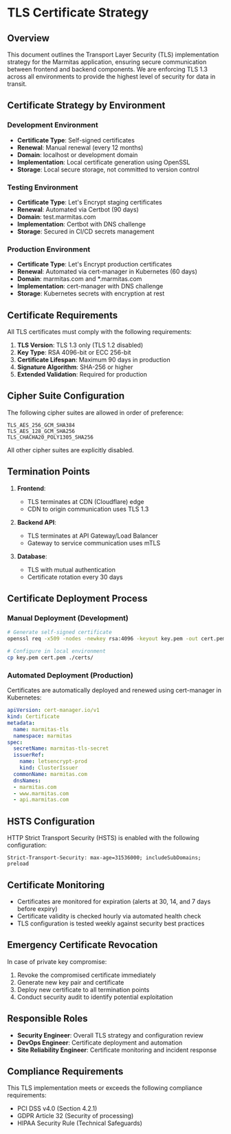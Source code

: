 # TLS Certificate Strategy

## Overview

This document outlines the Transport Layer Security (TLS) implementation strategy for the Marmitas application, ensuring secure communication between frontend and backend components. We are enforcing TLS 1.3 across all environments to provide the highest level of security for data in transit.

## Certificate Strategy by Environment

### Development Environment

- **Certificate Type**: Self-signed certificates
- **Renewal**: Manual renewal (every 12 months)
- **Domain**: localhost or development domain
- **Implementation**: Local certificate generation using OpenSSL
- **Storage**: Local secure storage, not committed to version control

### Testing Environment

- **Certificate Type**: Let's Encrypt staging certificates
- **Renewal**: Automated via Certbot (90 days)
- **Domain**: test.marmitas.com
- **Implementation**: Certbot with DNS challenge
- **Storage**: Secured in CI/CD secrets management

### Production Environment

- **Certificate Type**: Let's Encrypt production certificates
- **Renewal**: Automated via cert-manager in Kubernetes (60 days)
- **Domain**: marmitas.com and *.marmitas.com
- **Implementation**: cert-manager with DNS challenge
- **Storage**: Kubernetes secrets with encryption at rest

## Certificate Requirements

All TLS certificates must comply with the following requirements:

1. **TLS Version**: TLS 1.3 only (TLS 1.2 disabled)
2. **Key Type**: RSA 4096-bit or ECC 256-bit
3. **Certificate Lifespan**: Maximum 90 days in production
4. **Signature Algorithm**: SHA-256 or higher
5. **Extended Validation**: Required for production

## Cipher Suite Configuration

The following cipher suites are allowed in order of preference:

```
TLS_AES_256_GCM_SHA384
TLS_AES_128_GCM_SHA256
TLS_CHACHA20_POLY1305_SHA256
```

All other cipher suites are explicitly disabled.

## Termination Points

1. **Frontend**:
   - TLS terminates at CDN (Cloudflare) edge
   - CDN to origin communication uses TLS 1.3

2. **Backend API**:
   - TLS terminates at API Gateway/Load Balancer
   - Gateway to service communication uses mTLS

3. **Database**:
   - TLS with mutual authentication
   - Certificate rotation every 30 days

## Certificate Deployment Process

### Manual Deployment (Development)

```bash
# Generate self-signed certificate
openssl req -x509 -nodes -newkey rsa:4096 -keyout key.pem -out cert.pem -days 365 -subj "/CN=localhost"

# Configure in local environment
cp key.pem cert.pem ./certs/
```

### Automated Deployment (Production)

Certificates are automatically deployed and renewed using cert-manager in Kubernetes:

```yaml
apiVersion: cert-manager.io/v1
kind: Certificate
metadata:
  name: marmitas-tls
  namespace: marmitas
spec:
  secretName: marmitas-tls-secret
  issuerRef:
    name: letsencrypt-prod
    kind: ClusterIssuer
  commonName: marmitas.com
  dnsNames:
  - marmitas.com
  - www.marmitas.com
  - api.marmitas.com
```

## HSTS Configuration

HTTP Strict Transport Security (HSTS) is enabled with the following configuration:

```
Strict-Transport-Security: max-age=31536000; includeSubDomains; preload
```

## Certificate Monitoring

- Certificates are monitored for expiration (alerts at 30, 14, and 7 days before expiry)
- Certificate validity is checked hourly via automated health check
- TLS configuration is tested weekly against security best practices

## Emergency Certificate Revocation

In case of private key compromise:

1. Revoke the compromised certificate immediately
2. Generate new key pair and certificate
3. Deploy new certificate to all termination points
4. Conduct security audit to identify potential exploitation

## Responsible Roles

- **Security Engineer**: Overall TLS strategy and configuration review
- **DevOps Engineer**: Certificate deployment and automation
- **Site Reliability Engineer**: Certificate monitoring and incident response

## Compliance Requirements

This TLS implementation meets or exceeds the following compliance requirements:

- PCI DSS v4.0 (Section 4.2.1)
- GDPR Article 32 (Security of processing)
- HIPAA Security Rule (Technical Safeguards) 